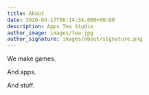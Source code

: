 ```yaml
---
title: About
date: 2020-04-17T06:14:34.000+00:00
description: Apps Tea Studio
author_image: images/tea.jpg
author_signature: images/about/signature.png
---
```

We make games.

And apps.

And stuff.

